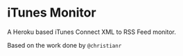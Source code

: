 # iTunes Monitor

A Heroku based iTunes Connect XML to RSS Feed monitor.

Based on the work done by `@christianr`
